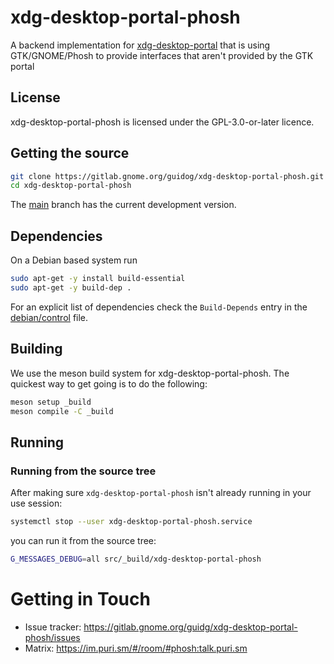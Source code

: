 # xdg-desktop-portal-phosh

A backend implementation for [xdg-desktop-portal](http://github.com/flatpak/xdg-desktop-portal)
that is using GTK/GNOME/Phosh to provide interfaces that aren't provided by the GTK portal

## License

xdg-desktop-portal-phosh is licensed under the GPL-3.0-or-later licence.

## Getting the source

```sh
git clone https://gitlab.gnome.org/guidog/xdg-desktop-portal-phosh.git
cd xdg-desktop-portal-phosh
```

The [main][] branch has the current development version.

## Dependencies
On a Debian based system run

```sh
sudo apt-get -y install build-essential
sudo apt-get -y build-dep .
```

For an explicit list of dependencies check the `Build-Depends` entry in the
[debian/control][] file.

## Building

We use the meson build system for xdg-desktop-portal-phosh.  The quickest
way to get going is to do the following:

```sh
meson setup _build
meson compile -C _build
```

## Running
### Running from the source tree

After making sure `xdg-desktop-portal-phosh` isn't already running in your use session:

```sh
systemctl stop --user xdg-desktop-portal-phosh.service
```

you can run it from the source tree:


```sh
G_MESSAGES_DEBUG=all src/_build/xdg-desktop-portal-phosh
```

# Getting in Touch
* Issue tracker: https://gitlab.gnome.org/guidg/xdg-desktop-portal-phosh/issues
* Matrix: https://im.puri.sm/#/room/#phosh:talk.puri.sm

[main]: https://gitlab.gnome.org/guidog/xdg-desktop-portal-phosh/-/tree/main
[.gitlab-ci.yml]: https://gitlab.gnome.org/guidog/xdg-desktop-portal-phosh/-/blob/main/.gitlab-ci.yml
[debian/control]: https://gitlab.gnome.org/guidog/xdg-desktop-portal-phosh/-/blob/main/debian/control


